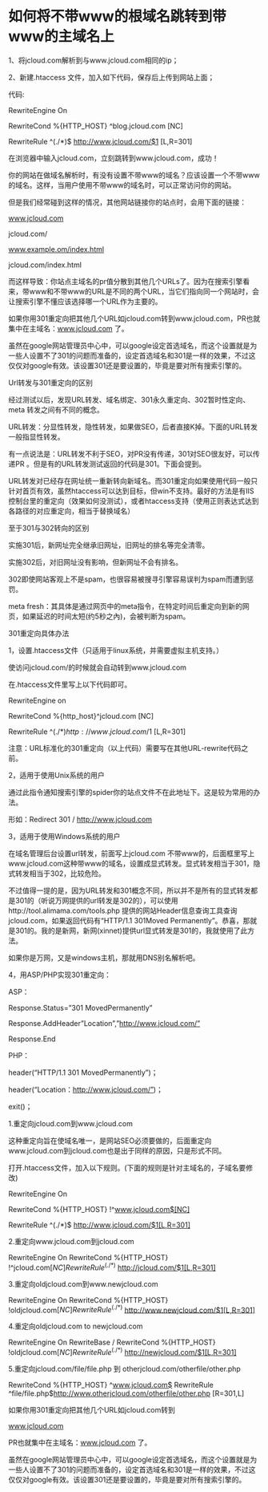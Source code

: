 # **如何将不带www的根域名跳转到带www的主域名上**

1、将jcloud.com解析到与www.jcloud.com相同的ip；

2、新建.htaccess 文件，加入如下代码，保存后上传到网站上面；

代码:

RewriteEngine On

RewriteCond %{HTTP_HOST} ^blog.jcloud.com [NC]

RewriteRule ^(./*)$ http://www.jcloud.com/$1 [L,R=301]

在浏览器中输入jcloud.com，立刻跳转到www.jcloud.com，成功！

你的网站在做域名解析时，有没有设置不带www的域名？应该设置一个不带www的域名。这样，当用户使用不带www的域名时，可以正常访问你的网站。

但是我们经常碰到这样的情况，其他网站链接你的站点时，会用下面的链接：

www.jcloud.com

jcloud.com/

www.example.om/index.html

jcloud.com/index.html

而这样导致：你站点主域名的pr值分散到其他几个URLs了。因为在搜索引擎看来，带www和不带www的URL是不同的两个URL，当它们指向同一个网站时，会让搜索引擎不懂应该选择哪一个URL作为主要的。

如果你用301重定向把其他几个URL如jcloud.com转到www.jcloud.com，PR也就集中在主域名：www.jcloud.com 了。

虽然在google网站管理员中心中，可以google设定首选域名，而这个设置就是为一些人设置不了301的问题而准备的，设定首选域名和301是一样的效果，不过这仅仅对google有效。该设置301还是要设置的，毕竟是要对所有搜索引擎的。

Url转发与301重定向的区别

经过测试以后，发现URL转发、域名绑定、301永久重定向、302暂时性定向、meta 转发之间有不同的概念。

URL转发：分显性转发，隐性转发，如果做SEO，后者直接K掉。下面的URL转发一般指显性转发。

有一点说法是：URL转发不利于SEO，对PR没有传递，301对SEO很友好，可以传递PR 。但是有的URL转发测试返回的代码是301。下面会提到。

URL转发对已经存在网址统一重新转向新域名。而301重定向如果使用代码一般只针对首页有效，虽然htaccess可以达到目标，但win不支持。最好的方法是有IIS控制台里的重定向（效果如何没测试），或者htaccess支持（使用正则表达式达到各路径的对应重定向，相当于替换域名）

至于301与302转向的区别

实施301后，新网址完全继承旧网址，旧网址的排名等完全清零。

实施302后，对旧网址没有影响，但新网址不会有排名。

302即使网站客观上不是spam，也很容易被搜寻引擎容易误判为spam而遭到惩罚。

meta fresh：其具体是通过网页中的meta指令，在特定时间后重定向到新的网页，如果延迟的时间太短(约5秒之內)，会被判断为spam。

301重定向具体办法

1，设置.htaccess文件（只适用于linux系统，并需要虚拟主机支持。）

使访问jcloud.com/的时候就会自动转到www.jcloud.com

在.htaccess文件里写上以下代码即可。

RewriteEngine on

RewriteCond %{http_host}^jcloud.com [NC]

RewriteRule ^(./*)$http://www.jcloud.com/$1 [L,R=301]

注意：URL标准化的301重定向（以上代码）需要写在其他URL-rewrite代码之前。

2，适用于使用Unix系统的用户

通过此指令通知搜索引擎的spider你的站点文件不在此地址下。这是较为常用的办法。

形如：Redirect 301 / http://www.jcloud.com

3，适用于使用Windows系统的用户

在域名管理后台设置url转发，前面写上jcloud.com 不带www的，后面框里写上www.jcloud.com这种带www的域名，设置成显式转发。显式转发相当于301，隐式转发相当于302，比较危险。

不过值得一提的是，因为URL转发和301概念不同，所以并不是所有的显式转发都是301的（听说万网提供的url转发是302的），可以使用http://tool.alimama.com/tools.php 提供的网站Header信息查询工具查询jcloud.com，如果返回代码有“HTTP/1.1 301Moved Permanently”。恭喜，那就是301的。我的是新网，新网(xinnet)提供url显式转发是301的，我就使用了此方法。

如果你是万网，又是windows主机，那就用DNS别名解析吧。

4，用ASP/PHP实现301重定向：

ASP：

Response.Status=”301 MovedPermanently”

Response.AddHeader”Location”,”http://www.jcloud.com/”

Response.End

PHP：

header(“HTTP/1.1 301 MovedPermanently”)；

header(“Location：http://www.jcloud.com/”)；

exit()；

1.重定向jcloud.com到www.jcloud.com

这种重定向旨在使域名唯一，是网站SEO必须要做的，后面重定向www.jcloud.com到jcloud.com也是出于同样的原因，只是形式不同。

打开.htaccess文件，加入以下规则。(下面的规则是针对主域名的，子域名要修改)

RewriteEngine On

RewriteCond %{HTTP_HOST} !^www.jcloud.com$[NC]

RewriteRule ^(./*)$ http://www.jcloud.com/$1[L,R=301]

2.重定向www.jcloud.com到jcloud.com

RewriteEngine On RewriteCond %{HTTP_HOST} !^jcloud.com$[NC] RewriteRule ^(./*)$ http://jcloud.com/$1[L,R=301]

3.重定向oldjcloud.com到www.newjcloud.com

RewriteEngine On RewriteCond %{HTTP_HOST} !oldjcloud.com$[NC] RewriteRule ^(./*)$ http://www.newjcloud.com/$1[L,R=301]

4.重定向oldjcloud.com to newjcloud.com

RewriteEngine On RewriteBase / RewriteCond %{HTTP_HOST} !oldjcloud.com$[NC] RewriteRule ^(./*)$ http://newjcloud.com/$1[L,R=301]

5.重定向jcloud.com/file/file.php 到 otherjcloud.com/otherfile/other.php

RewriteCond %{HTTP_HOST} ^www.jcloud.com$ RewriteRule ^file/file.php$http://www.otherjcloud.com/otherfile/other.php [R=301,L]

如果你用301重定向把其他几个URL如jcloud.com转到

www.jcloud.com

PR也就集中在主域名：www.jcloud.com 了。

虽然在google网站管理员中心中，可以google设定首选域名，而这个设置就是为一些人设置不了301的问题而准备的，设定首选域名和301是一样的效果，不过这仅仅对google有效。该设置301还是要设置的，毕竟是要对所有搜索引擎的。
